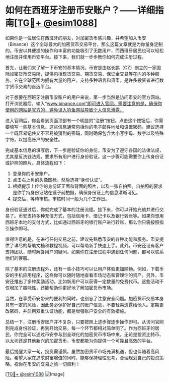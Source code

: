 # 如何在西班牙注册币安账户？——详细指南[[TG💪+ @esim1088](https://t.me/s/esim1088)]

如果你是一位居住在西班牙的朋友，对加密货币感兴趣，并希望加入币安（Binance）这个全球最大的加密货币交易平台，那么这篇文章就是为你量身定制的。币安以其便捷的操作和丰富的功能吸引了无数用户，而西班牙居民也可以轻松地注册并使用币安平台。接下来，我们就一步步教你如何完成注册过程。

首先，让我们来了解一下币安的基本情况。币安是由赵长鹏（CZ）创立的一家国际加密货币交易所，提供包括现货交易、期货交易、保证金交易等在内的多种服务。它在全球范围内拥有大量的用户，支持多种语言和货币，是许多投资者进行数字货币交易的首选平台。

对于想要在西班牙注册币安账户的用户来说，第一步当然是访问币安的官方网站。打开浏览器后，输入“www.binance.com”即可进入官网。需要注意的是，确保你使用的网站是官方的，避免误入钓鱼网站导致个人信息泄露。

进入官网后，你会看到页面顶部有一个明显的“注册”按钮。点击这个按钮后，你需要填写一些基本信息。这些信息通常包括你的电子邮件地址和设置密码。建议选择一个既容易记住又不容易被猜到的密码，同时确保包含大小写字母、数字以及特殊字符，以提高账户的安全性。

完成基本信息的填写后，下一步是验证你的身份。币安为了遵守各国的法律法规，尤其是反洗钱法规，要求所有用户进行身份验证。这一步骤可能需要你上传身份证或护照的照片。具体流程如下：

1. 登录你的币安账户。
2. 点击右上角的头像图标，然后选择“身份认证”。
3. 根据提示上传你的身份证正面和背面的照片，以及一张自拍照。自拍照的要求是你手持身份证站在镜子前拍摄，确保身份证上的信息清晰可见。
4. 提交后，等待审核。审核时间一般为几个工作日。

身份验证通过后，你就完成了基本的注册流程。接下来，你可以开始充值并进行交易了。币安支持多种充值方式，包括信用卡、借记卡以及银行转账等。如果你想用西班牙本地的支付方式，比如通过西班牙的银行账户进行转账，那么你只需按照指引操作即可。

值得注意的是，在进行任何交易之前，建议先熟悉币安的各种功能和服务。币安提供了详尽的帮助文档和教程视频，可以帮助新手快速上手。此外，币安还设有客户支持团队，随时解答用户的疑问。如果你在注册过程中遇到任何问题，都可以联系他们的客服。

除了基本的注册流程外，还有一些小技巧可以让用户体验更加顺畅。例如，下载币安的手机应用程序，这样你可以随时随地查看市场动态和管理你的资产。另外，币安还推出了多种奖励活动，比如新用户可以获得一定数量的免费代币。这些活动不仅增加了趣味性，还能帮助你更好地了解加密货币市场。

当然，在享受币安带来的便利的同时，也别忘了注意安全问题。加密货币交易本身具有一定的风险，因此务必保护好自己的账户信息，不要轻易透露给他人。定期更改密码，并启用双重认证功能，都是增强账户安全的有效措施。

总结一下，注册币安账户并不复杂，只要按照上述步骤逐步操作即可。从访问官网到完成身份验证，再到开始交易，每一个环节都相对简单明了。作为西班牙的居民，你完全可以通过币安参与到全球化的加密货币市场中来。无论是投资比特币、以太坊还是其他新兴的加密货币，币安都能为你提供一个可靠且高效的平台。

最后提醒大家一句，投资需谨慎。虽然加密货币市场充满机遇，但也伴随着高风险。希望大家在追求财富增值的同时，能够保持理性思考，合理规划自己的投资策略。祝你在币安的交易之旅一切顺利！

[[TG💪+ @esim1088](https://t.me/s/esim1088) ![Image](https://i.postimg.cc/4NQfJmqS/Snipaste-2025-05-13-00-14-12.png)]